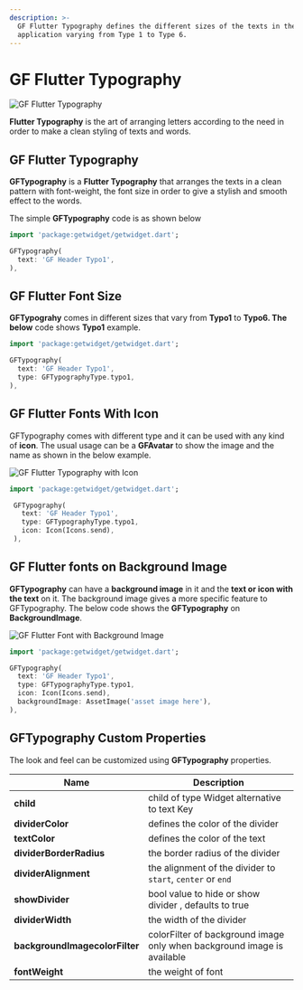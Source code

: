 ```yaml
---
description: >-
  GF Flutter Typography defines the different sizes of the texts in the
  application varying from Type 1 to Type 6.
---
```


# GF Flutter Typography

![GF Flutter Typography](https://ik.imagekit.io/ionicfirebaseapp/getwidget/docs/tr:w-800,f-auto/Typography_WU9Jso1UwI.png)

**Flutter Typography** is the art of arranging letters according to the need in order to make a clean styling of texts and words.

## GF Flutter Typography

**GFTypography** is a **Flutter Typography** that arranges the texts in a clean pattern with font-weight, the font size in order to give a stylish and smooth effect to the words.

The simple **GFTypography** code is as shown below

```dart
import 'package:getwidget/getwidget.dart';

GFTypography(
  text: 'GF Header Typo1',
),
```

## GF Flutter Font Size

**GFTypograhy** comes in different sizes that vary from **Typo1** to **Typo6. The below** code shows **Typo1** example.

```dart
import 'package:getwidget/getwidget.dart';

GFTypography(
  text: 'GF Header Typo1',
  type: GFTypographyType.typo1,
),
```

## GF Flutter Fonts With Icon

GFTypography comes with different type and it can be used with any kind of **icon**. The usual usage can be a **GFAvatar** to show the image and the name as shown in the below example.

![GF Flutter Typography with Icon](https://ik.imagekit.io/ionicfirebaseapp/getwidget/docs/tr:w-800,f-auto/with_icon\_3x_f-2jWZF\_2.png)

```dart
import 'package:getwidget/getwidget.dart';

 GFTypography(
   text: 'GF Header Typo1',
   type: GFTypographyType.typo1,
   icon: Icon(Icons.send),
 ),
```

## GF Flutter fonts on Background Image

**GFTypography** can have a **background image** in it and the **text or icon with the text** on it. The background image gives a more specific feature to GFTypography. The below code shows the **GFTypography** on **BackgroundImage**.

![GF Flutter Font with Background Image](https://ik.imagekit.io/ionicfirebaseapp/getwidget/docs/tr:w-800,f-auto/with_image\_3x_EMzRHJ-fi.png)

```dart
import 'package:getwidget/getwidget.dart';

GFTypography(
  text: 'GF Header Typo1',
  type: GFTypographyType.typo1,
  icon: Icon(Icons.send),
  backgroundImage: AssetImage('asset image here'),
),
```

## GFTypography Custom Properties

The look and feel can be customized using **GFTypography** properties.

| Name                           | Description                                                             |
| ------------------------------ | ----------------------------------------------------------------------- |
| **child**                      | child of type Widget alternative to text Key                            |
| **dividerColor**               | defines the color of the divider                                        |
| **textColor**                  | defines the color of the text                                           |
| **dividerBorderRadius**        | the border radius of the divider                                        |
| **dividerAlignment**           | the alignment of the divider to `start`, `center` or `end`              |
| **showDivider**                | bool value to hide or show divider , defaults to true                   |
| **dividerWidth**               | the width of the divider                                                |
| **backgroundImagecolorFilter** | colorFilter of background image only when background image is available |
| **fontWeight** | the weight of font |
